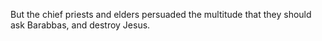 But the chief priests and elders persuaded the multitude that they should ask Barabbas, and destroy Jesus.

